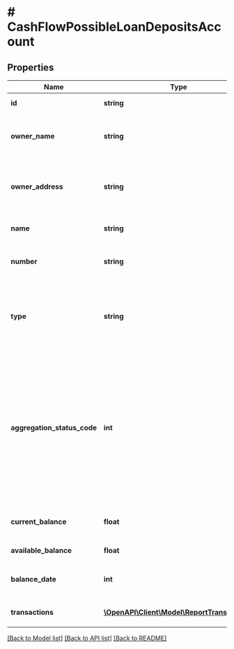 # # CashFlowPossibleLoanDepositsAccount

## Properties

Name | Type | Description | Notes
------------ | ------------- | ------------- | -------------
**id** | **string** | Finicity account ID |
**owner_name** | **string** | The name(s) of the account owner(s), retrieved from the institution. |
**owner_address** | **string** | The mailing address of the account owner, retrieved from the institution. |
**name** | **string** | The account name from the institution |
**number** | **string** | The account number from the institution (obfuscated) |
**type** | **string** | CFR: &#x60;ALL&#x60; (&#x60;checking&#x60; / &#x60;savings&#x60; / &#x60;loan&#x60; / &#x60;mortgage&#x60; / &#x60;credit card&#x60; / &#x60;CD&#x60; / &#x60;MM&#x60; / &#x60;investment&#x60;...) |
**aggregation_status_code** | **int** | The status of the most recent aggregation attempt for this account (non-zero means the account was not accessed successfully for this report, and additional fields for this account may not be reliable) |
**current_balance** | **float** | The cleared balance of the account as-of &#x60;balanceDate&#x60; |
**available_balance** | **float** | Available balance |
**balance_date** | **int** | A timestamp showing when the &#x60;balance&#x60; was captured |
**transactions** | [**\OpenAPI\Client\Model\ReportTransaction[]**](ReportTransaction.md) | a list of transaction records |

[[Back to Model list]](../../README.md#models) [[Back to API list]](../../README.md#endpoints) [[Back to README]](../../README.md)

